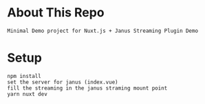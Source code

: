 # About This Repo
```
Minimal Demo project for Nuxt.js + Janus Streaming Plugin Demo
```

# Setup 

```
npm install
set the server for janus (index.vue)
fill the streaming in the janus straming mount point
yarn nuxt dev
```